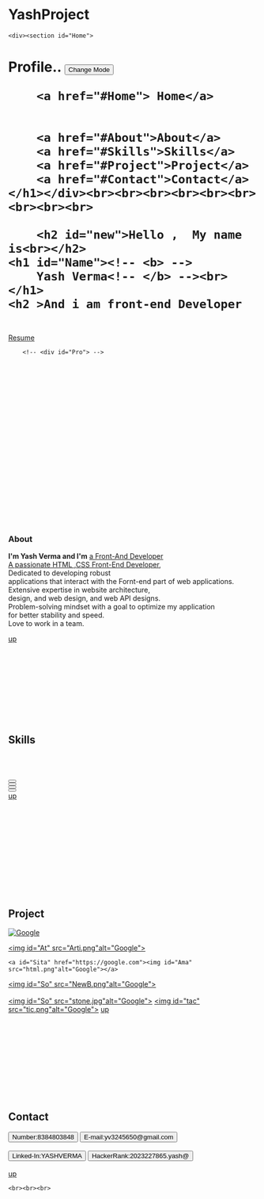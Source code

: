 # YashProject


<!DOCTYPE html>
<html>
<head>
	<title>Potfolio</title>
	<link rel="stylesheet" type="text/css" href="Potfolio.css">
</head>
<body>
	
	<div><section id="Home">
<h1 id="Y">Profile..
	    <button id="change">Change Mode</button>

		<a href="#Home"> Home</a>
		
		
		<a href="#About">About</a>
		<a href="#Skills">Skills</a>
		<a href="#Project">Project</a>
		<a href="#Contact">Contact</a></h1></div><br><br><br><br><br><br><br><br><br>
		
		<h2 id="new">Hello ,  My name is<br></h2>
	<h1 id="Name"><!-- <b> -->
		Yash Verma<!-- </b> --><br></h1>
	<h2 >And i am front-end Developer
</h2><br>
<!-- <div class="Bor"> -->
<a class="Bor" href="yash.resumyy.pdf">Resume</a></sectio>
<!-- <section id="asd">
	weggqeiugvhwkanjkshwiwnkjswie
</section> -->
<!-- </div> -->

		<!-- <div id="Pro"> -->
</div><br><br><br><br><br><br><br><br><br><br><br><br><br><br><br><br><br>
<!-- <div id="New"> -->
	<br><br>
	<section id="About">
	<h3 id="About" >About </h3>
	<p>
<b >I'm Yash Verma and I'm</b> <u>a Front-And Developer<br>
A passionate HTML ,CSS Front-End Developer</u>,<br> Dedicated to developing robust<br> applications that interact with the Fornt-end part of web applications.<br> Extensive expertise in website architecture,<br> design, and web design, and web API designs.<br> Problem-solving mindset with a goal to optimize my application<br> for better stability and speed.<br> Love to work in a team.</p><a id="Up" href="#Home">up</a><!-- </div> -->
	<div id="imz"></section>
		
	
</div><br><br><br><br><br><br><br><br><br>
<!-- <div id="App"> -->
	<section>
		<h1 id="Skills">Skills</h1><br><br><br>
		<button id="HTML"></button><br>
		<button id="CSS"></button><br>
		<button id="JS"></button><br>
		<button id="Py"></button><br>
		<a id="Up" href="#Home">up</a>
	</section>
	<br><br><br><br><br><br><br><br><br><br><br>
	<section id="Project">
		<h1 id="Project">Project</h1>
	<a id="Bus" href="https://google.com"><img id="Css" src="css.png"alt="Google"></a>

<a id="Arti" href="NewPro.html"><img id="At" src="Arti.png"alt="Google"></a>


	<a id="Sita" href="https://google.com"><img id="Ama" src="html.png"alt="Google"></a>

	
<a id="Where" href="index.html"><img id="So" src="NewB.png"alt="Google"></a><br><br>
<a id="paper" href="stone paper scissor.html"><img id="So" src="stone.jpg"alt="Google"></a>
<a id="tic" href="tik tac too.html"><img id="tac" src="tic.png"alt="Google"></a>
<a id="Up" href="#Home">up</a>
</section>
<br><br><br><br><br><br><br><br><br>
<section  id="Contact">
	<h1 id="Contact">Contact</h1>
	<button id="Number">Number:8384803848</button>
	<button id="Email"> E-mail:yv3245650@gmail.com</button><br><br>
	<button id="LinkedIn"> Linked-In:YASHVERMA</button>
	<button id="HackerRank"> HackerRank:2023227865.yash@</button><br><br>
	<a id="Up" href="#Home">up</a>
	
	<br><br><br>
</section>
	<!-- <a id="Up" href="#Home">Up</a>
 -->
<script src="Potfoli.js"></script>
	</body>
</html>
